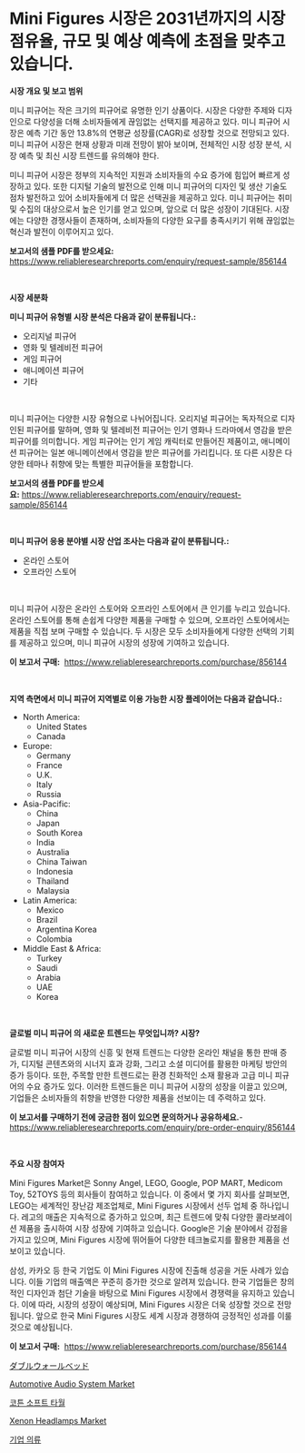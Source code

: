 <p><h1>Mini Figures 시장은 2031년까지의 시장 점유율, 규모 및 예상 예측에 초점을 맞추고 있습니다.</h1></p><p><strong>시장 개요 및 보고 범위</strong></p>
<p><p>미니 피규어는 작은 크기의 피규어로 유명한 인기 상품이다. 시장은 다양한 주제와 디자인으로 다양성을 더해 소비자들에게 끊임없는 선택지를 제공하고 있다. 미니 피규어 시장은 예측 기간 동안 13.8%의 연평균 성장률(CAGR)로 성장할 것으로 전망되고 있다. 미니 피규어 시장은 현재 상황과 미래 전망이 밝아 보이며, 전체적인 시장 성장 분석, 시장 예측 및 최신 시장 트렌드를 유의해야 한다.</p><p>미니 피규어 시장은 정부의 지속적인 지원과 소비자들의 수요 증가에 힘입어 빠르게 성장하고 있다. 또한 디지털 기술의 발전으로 인해 미니 피규어의 디자인 및 생산 기술도 점차 발전하고 있어 소비자들에게 더 많은 선택권을 제공하고 있다. 미니 피규어는 취미 및 수집의 대상으로서 높은 인기를 얻고 있으며, 앞으로 더 많은 성장이 기대된다. 시장에는 다양한 경쟁사들이 존재하며, 소비자들의 다양한 요구를 충족시키기 위해 끊임없는 혁신과 발전이 이루어지고 있다.</p></p>
<p><strong>보고서의 샘플 PDF를 받으세요:</strong> <a href="https://www.reliableresearchreports.com/enquiry/request-sample/856144">https://www.reliableresearchreports.com/enquiry/request-sample/856144</a></p>
<p>&nbsp;</p>
<p><strong>시장 세분화</strong></p>
<p><strong>미니 피규어 유형별 시장 분석은 다음과 같이 분류됩니다.:</strong></p>
<p><ul><li>오리지널 피규어</li><li>영화 및 텔레비전 피규어</li><li>게임 피규어</li><li>애니메이션 피규어</li><li>기타</li></ul></p>
<p>&nbsp;</p>
<p><p>미니 피규어는 다양한 시장 유형으로 나뉘어집니다. 오리지널 피규어는 독자적으로 디자인된 피규어를 말하며, 영화 및 텔레비전 피규어는 인기 영화나 드라마에서 영감을 받은 피규어를 의미합니다. 게임 피규어는 인기 게임 캐릭터로 만들어진 제품이고, 애니메이션 피규어는 일본 애니메이션에서 영감을 받은 피규어를 가리킵니다. 또 다른 시장은 다양한 테마나 취향에 맞는 특별한 피규어들을 포함합니다.</p></p>
<p><strong>보고서의 샘플 PDF를 받으세요:</strong>&nbsp;<a href="https://www.reliableresearchreports.com/enquiry/request-sample/856144">https://www.reliableresearchreports.com/enquiry/request-sample/856144</a></p>
<p>&nbsp;</p>
<p><strong> 미니 피규어 응용 분야별 시장 산업 조사는 다음과 같이 분류됩니다.:</strong></p>
<p><ul><li>온라인 스토어</li><li>오프라인 스토어</li></ul></p>
<p>&nbsp;</p>
<p><p>미니 피규어 시장은 온라인 스토어와 오프라인 스토어에서 큰 인기를 누리고 있습니다. 온라인 스토어를 통해 손쉽게 다양한 제품을 구매할 수 있으며, 오프라인 스토어에서는 제품을 직접 보며 구매할 수 있습니다. 두 시장은 모두 소비자들에게 다양한 선택의 기회를 제공하고 있으며, 미니 피규어 시장의 성장에 기여하고 있습니다.</p></p>
<p><strong>이 보고서 구매:</strong>&nbsp; <a href="https://www.reliableresearchreports.com/purchase/856144">https://www.reliableresearchreports.com/purchase/856144</a></p>
<p>&nbsp;</p>
<p><strong>지역 측면에서 미니 피규어 지역별로 이용 가능한 시장 플레이어는 다음과 같습니다.:</strong></p>
<p><ul>
    <li>
        North America:
        <ul>
            <li>United States</li>
            <li>Canada</li>
        </ul>
    </li>
    <li>
        Europe:
        <ul>
            <li>Germany</li>
            <li>France</li>
            <li>U.K.</li>
            <li>Italy</li>
            <li>Russia</li>
        </ul>
    </li>
    <li>
        Asia-Pacific:
        <ul>
            <li>China</li>
            <li>Japan</li>
            <li>South Korea</li>
            <li>India</li>
            <li>Australia</li>
            <li>China Taiwan</li>
            <li>Indonesia</li>
            <li>Thailand</li>
            <li>Malaysia</li>
        </ul>
    </li>
    <li>
        Latin America:
        <ul>
            <li>Mexico</li>
            <li>Brazil</li>
            <li>Argentina Korea</li>
            <li>Colombia</li>
        </ul>
    </li>
    <li>
        Middle East & Africa:
        <ul>
            <li>Turkey</li>
            <li>Saudi</li>
            <li>Arabia</li>
            <li>UAE</li>
            <li>Korea</li>
        </ul>
    </li>
    </ul></p>
<p>&nbsp;</p>
<p><strong>글로벌 미니 피규어 의 새로운 트렌드는 무엇입니까? 시장?</strong></p>
<p><p>글로벌 미니 피규어 시장의 신흥 및 현재 트렌드는 다양한 온라인 채널을 통한 판매 증가, 디지털 콘텐츠와의 시너지 효과 강화, 그리고 소셜 미디어를 활용한 마케팅 방안의 증가 등이다. 또한, 주목할 만한 트렌드로는 환경 친화적인 소재 활용과 고급 미니 피규어의 수요 증가도 있다. 이러한 트렌드들은 미니 피규어 시장의 성장을 이끌고 있으며, 기업들은 소비자들의 취향을 반영한 다양한 제품을 선보이는 데 주력하고 있다.</p></p>
<p><strong>이 보고서를 구매하기 전에 궁금한 점이 있으면 문의하거나 공유하세요.</strong>- <a href="https://www.reliableresearchreports.com/enquiry/pre-order-enquiry/856144">https://www.reliableresearchreports.com/enquiry/pre-order-enquiry/856144</a></p>
<p>&nbsp;</p>
<p><strong>주요 시장 참여자</strong></p>
<p><p>Mini Figures Market은 Sonny Angel, LEGO, Google, POP MART, Medicom Toy, 52TOYS 등의 회사들이 참여하고 있습니다. 이 중에서 몇 가지 회사를 살펴보면, LEGO는 세계적인 장난감 제조업체로, Mini Figures 시장에서 선두 업체 중 하나입니다. 레고의 매출은 지속적으로 증가하고 있으며, 최근 트렌드에 맞춰 다양한 콜라보레이션 제품을 출시하여 시장 성장에 기여하고 있습니다. Google은 기술 분야에서 강점을 가지고 있으며, Mini Figures 시장에 뛰어들어 다양한 테크놀로지를 활용한 제품을 선보이고 있습니다.</p><p>삼성, 카카오 등 한국 기업도 이 Mini Figures 시장에 진출해 성공을 거둔 사례가 있습니다. 이들 기업의 매출액은 꾸준히 증가한 것으로 알려져 있습니다. 한국 기업들은 창의적인 디자인과 첨단 기술을 바탕으로 Mini Figures 시장에서 경쟁력을 유지하고 있습니다. 이에 따라, 시장의 성장이 예상되며, Mini Figures 시장은 더욱 성장할 것으로 전망됩니다. 앞으로 한국 Mini Figures 시장도 세계 시장과 경쟁하여 긍정적인 성과를 이룰 것으로 예상됩니다.</p></p>
<p><strong>이 보고서 구매:</strong>&nbsp;&nbsp;<a href="https://www.reliableresearchreports.com/purchase/856144">https://www.reliableresearchreports.com/purchase/856144</a></p>
<p><p><a href="https://medium.com/@donnaieme/%E3%83%80%E3%83%96%E3%83%AB%E3%82%A6%E3%82%A9%E3%83%BC%E3%83%AB%E3%83%99%E3%83%83%E3%83%89%E5%B8%82%E5%A0%B4%E3%81%AE%E3%83%88%E3%83%AC%E3%83%B3%E3%83%89%E3%81%A8%E5%B8%82%E5%A0%B4%E5%88%86%E6%9E%90%E3%81%AF-2024%E5%B9%B4%E3%81%8B%E3%82%892031%E5%B9%B4%E3%81%AE%E6%9C%9F%E9%96%93%E3%81%AB%E4%BA%88%E6%B8%AC%E3%81%95%E3%82%8C%E3%81%A6%E3%81%84%E3%81%BE%E3%81%99-1476b0e2054b">ダブルウォールベッド</a></p><p><a href="https://github.com/globismark/Market-Research-Report-List-2/blob/main/automotive-audio-system-market.md">Automotive Audio System Market</a></p><p><a href="https://medium.com/@fredheaney89056/%EB%A9%B4-%EB%B6%80%EB%93%9C%EB%9F%AC%EC%9A%B4-%EC%88%98%EA%B1%B4-%EC%8B%9C%EC%9E%A5-%EA%B7%9C%EB%AA%A8-%EC%8B%9C%EC%9E%A5-%EC%A0%84%EB%A7%9D-%EB%B0%8F-%EC%8B%9C%EC%9E%A5-%EC%98%88%EC%B8%A1-2024%EB%85%84%EB%B6%80%ED%84%B0-2031%EB%85%84%EA%B9%8C%EC%A7%80-4a0cb3d921ac">코튼 소프트 타월</a></p><p><a href="https://github.com/bobicer/Market-Research-Report-List-2/blob/main/xenon-headlamps-market.md">Xenon Headlamps Market</a></p><p><a href="https://medium.com/@fredheaney89056/%EA%B8%B0%EC%97%85-%EC%9D%98%EB%A5%98-%EC%8B%9C%EC%9E%A5-%EB%8F%99%ED%96%A5-%EB%B0%8F-%EC%8B%9C%EC%9E%A5-%EB%B6%84%EC%84%9D%EC%9D%80-2024-2031%EB%85%84%EA%B9%8C%EC%A7%80-%EC%98%88%EC%B8%A1%EB%90%98%EC%97%88%EC%8A%B5%EB%8B%88%EB%8B%A4-19d84f9d8a86">기업 의류</a></p></p>
